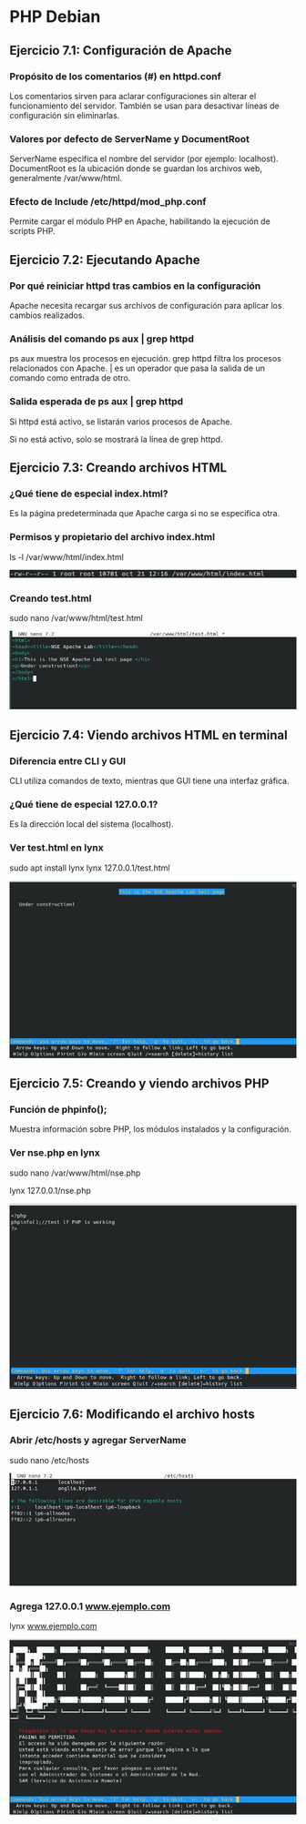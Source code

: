 # PHP Debian

## Ejercicio 7.1: Configuración de Apache

### Propósito de los comentarios (#) en httpd.conf

Los comentarios sirven para aclarar configuraciones sin alterar el funcionamiento del servidor. También se usan para desactivar líneas de configuración sin eliminarlas.

### Valores por defecto de ServerName y DocumentRoot

ServerName especifica el nombre del servidor (por ejemplo: localhost).
DocumentRoot es la ubicación donde se guardan los archivos web, generalmente /var/www/html.

### Efecto de Include /etc/httpd/mod_php.conf

Permite cargar el módulo PHP en Apache, habilitando la ejecución de scripts PHP.

## Ejercicio 7.2: Ejecutando Apache

### Por qué reiniciar httpd tras cambios en la configuración

Apache necesita recargar sus archivos de configuración para aplicar los cambios realizados.

### Análisis del comando ps aux | grep httpd

ps aux muestra los procesos en ejecución.
grep httpd filtra los procesos relacionados con Apache.
| es un operador que pasa la salida de un comando como entrada de otro.

### Salida esperada de ps aux | grep httpd

Si httpd está activo, se listarán varios procesos de Apache.

Si no está activo, solo se mostrará la línea de grep httpd.

## Ejercicio 7.3: Creando archivos HTML

### ¿Qué tiene de especial index.html?

Es la página predeterminada que Apache carga si no se especifica otra.

### Permisos y propietario del archivo index.html

ls -l /var/www/html/index.html

![1](1.jpg)

### Creando test.html

sudo nano /var/www/html/test.html

![2](2.jpg)

## Ejercicio 7.4: Viendo archivos HTML en terminal

### Diferencia entre CLI y GUI

CLI utiliza comandos de texto, mientras que GUI tiene una interfaz gráfica.

### ¿Qué tiene de especial 127.0.0.1?

Es la dirección local del sistema (localhost).

### Ver test.html en lynx

sudo apt install lynx
lynx 127.0.0.1/test.html

![3](3.jpg)

## Ejercicio 7.5: Creando y viendo archivos PHP

### Función de phpinfo();

Muestra información sobre PHP, los módulos instalados y la configuración.

### Ver nse.php en lynx

sudo nano /var/www/html/nse.php

lynx 127.0.0.1/nse.php

![4](4.jpg)

## Ejercicio 7.6: Modificando el archivo hosts

### Abrir /etc/hosts y agregar ServerName

sudo nano /etc/hosts

![5](5.jpg)

### Agrega 127.0.0.1 www.ejemplo.com

lynx www.ejemplo.com

![6](6.jpg)








